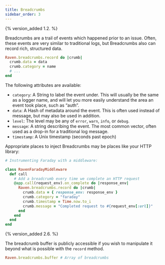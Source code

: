 ```yaml
---
title: Breadcrumbs
sidebar_order: 3
---
```


{% version_added 1.2. %}

Breadcrumbs are a trail of events which happened prior to an issue. Often, these events are very similar to traditional logs, but Breadcrumbs also can record rich, structured data.

```ruby
Raven.breadcrumbs.record do |crumb|
  crumb.data = data
  crumb.category = name
  # ...
end
```

The following attributes are available:

-   `category`: A String to label the event under. This will usually be the same as a logger name, and will let you more easily understand the area an event took place, such as “auth”.
-   `data`: A Hash of metadata around the event. This is often used instead of message, but may also be used in addition.
-   `level`: The level may be any of `error`, `warn`, `info`, or `debug`.
-   `message`: A string describing the event. The most common vector, often used as a drop-in for a traditional log message.
-   `timestamp`: A Unix timestamp (seconds past epoch)

Appropriate places to inject Breadcrumbs may be places like your HTTP library:

```ruby
# Instrumenting Faraday with a middleware:

class RavenFaradayMiddleware
  def call
    # Add a breadcrumb every time we complete an HTTP request
    @app.call(request_env).on_complete do |response_env|
      Raven.breadcrumbs.record do |crumb|
        crumb.data = { response_env: response_env }
        crumb.category = "faraday"
        crumb.timestamp = Time.now.to_i
        crumb.message = "Completed request to #{request_env[:url]}"
      end
    end
  end
end
```

{% version_added 2.6. %}

The breadcrumb buffer is publicly accessible if you wish to manipulate it beyond what is possible with the `record` method.

```ruby
Raven.breadcrumbs.buffer # Array of breadcrumbs
```
